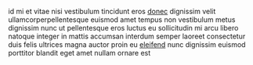 id mi et vitae nisi vestibulum tincidunt eros
[donec](generated_webpages/eros.md) dignissim velit ullamcorperpellentesque
euismod amet tempus non vestibulum metus dignissim nunc ut pellentesque eros
luctus eu sollicitudin mi arcu libero natoque integer in mattis accumsan
interdum semper laoreet consectetur duis felis ultrices magna auctor proin eu
[eleifend](generated_webpages/risus.md) nunc dignissim euismod porttitor
blandit eget amet nullam ornare est